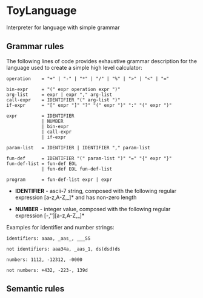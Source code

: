 # ToyLanguage

Interpreter for language with simple grammar

## Grammar rules

The following lines of code provides exhaustive grammar description
for the language used to create a simple high level calculator:

```
operation    = "+" | "-" | "*" | "/" | "%" | ">" | "<" | "="

bin-expr     = "(" expr operation expr ")"
arg-list     = expr | expr "," arg-list
call-expr    = IDENTIFIER "(" arg-list ")"
if-expr      = "[" expr "]" "?" "(" expr ")" ":" "(" expr ")"

expr         = IDENTIFIER
             | NUMBER
             | bin-expr
             | call-expr
             | if-expr

param-list   = IDENTIFIER | IDENTIFIER "," param-list

fun-def      = IDENTIFIER "(" param-list ")" "=" "{" expr "}"
fun-def-list = fun-def EOL
             | fun-def EOL fun-def-list

program      = fun-def-list expr | expr

```

* __IDENTIFIER__ - ascii-7 string, composed with the 
following regular expression \[a-z,A-Z,_\]* and has non-zero length

* __NUMBER__ - integer value, composed with the 
following regular expression \[-,''\]\[a-z,A-Z,_\]*

Examples for identifier and number strings:

```
identifiers: aaaa, _aas_, ___SS

not identifiers: aaa34a, _aas_1, ds(dsd)ds

numbers: 1112, -12312, -0000

not numbers: +432, -223-, 139d

```

## Semantic rules